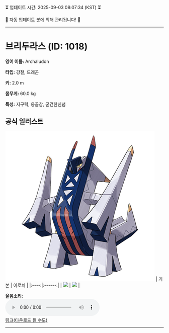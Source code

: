 
⏳ 업데이트 시간: 2025-09-03 08:07:34 (KST) ⏳

🤖 자동 업데이트 봇에 의해 관리됩니다! 🤖

---

# 브리두라스 (ID: 1018)
**영어 이름:** Archaludon

**타입:** 강철, 드래곤

**키:** 2.0 m

**몸무게:** 60.0 kg

**특성:** 지구력, 옹골참, 굳건한신념

## 공식 일러스트
![](https://raw.githubusercontent.com/PokeAPI/sprites/master/sprites/pokemon/other/official-artwork/1018.png)
| 기본 | 이로치 |
|:----:|:------:|
| <img src="http://play.pokemonshowdown.com/sprites/ani/archaludon.gif" width="200"> | <img src="http://play.pokemonshowdown.com/sprites/ani-shiny/archaludon.gif" width="200"> |

**울음소리:**<br><audio controls src="https://raw.githubusercontent.com/PokeAPI/cries/main/cries/pokemon/latest/1018.ogg"></audio><br> [링크(다운로드 될 수도)](https://raw.githubusercontent.com/PokeAPI/cries/main/cries/pokemon/latest/1018.ogg)


---
